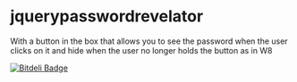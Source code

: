 jquerypasswordrevelator
=======================

With a button in the box that allows you to see the password when the user clicks on it and hide when the user no longer holds the button as in W8

[![Bitdeli Badge](https://d2weczhvl823v0.cloudfront.net/agentcobra/jquerypasswordrevelator/trend.png)](https://bitdeli.com/free "Bitdeli Badge")

